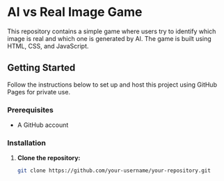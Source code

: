 # AI vs Real Image Game

This repository contains a simple game where users try to identify which image is real and which one is generated by AI. The game is built using HTML, CSS, and JavaScript.

## Getting Started

Follow the instructions below to set up and host this project using GitHub Pages for private use.

### Prerequisites

- A GitHub account

### Installation

1. **Clone the repository:**

   ```bash
   git clone https://github.com/your-username/your-repository.git
